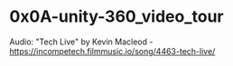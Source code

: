 # 0x0A-unity-360_video_tour
Audio: "Tech Live" by Kevin Macleod - https://incompetech.filmmusic.io/song/4463-tech-live/